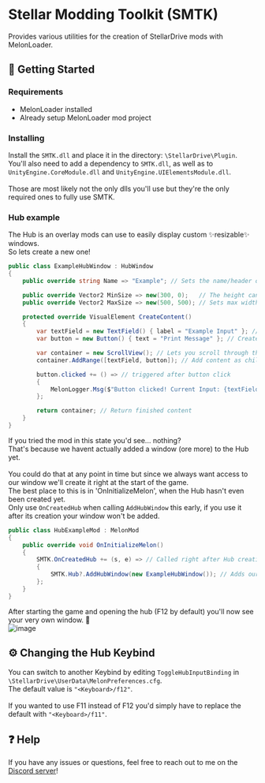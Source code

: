 # Stellar Modding Toolkit (SMTK)

Provides various utilities for the creation of StellarDrive mods with MelonLoader.


## 🚀 Getting Started

### Requirements
- MelonLoader installed
- Already setup MelonLoader mod project

### Installing

Install the `SMTK.dll` and place it in the directory: `\StellarDrive\Plugin`.
<br/>
You'll also need to add a dependency to `SMTK.dll`, as well as to `UnityEngine.CoreModule.dll` and `UnityEngine.UIElementsModule.dll`.
<br/>
<br/>
Those are most likely not the only dlls you'll use but they're the only required ones to fully use SMTK.

### Hub example

The Hub is an overlay mods can use to easily display custom ✨resizable✨ windows.
<br/>
So lets create a new one!
```cs
public class ExampleHubWindow : HubWindow
{
    public override string Name => "Example"; // Sets the name/header on the top of the window

    public override Vector2 MinSize => new(300, 0);   // The height can't get smaller than its menubar so 0 is fine
    public override Vector2 MaxSize => new(500, 500); // Sets max width and height

    protected override VisualElement CreateContent()
    {
        var textField = new TextField() { label = "Example Input" }; // Create text field
        var button = new Button() { text = "Print Message" }; // Create button

        var container = new ScrollView(); // Lets you scroll through the content if the window's too small
        container.AddRange([textField, button]); // Add content as children (the order matters)

        button.clicked += () => // triggered after button click
        {
            MelonLogger.Msg($"Button clicked! Current Input: {textField.text}"); // Print input in ML Console
        };

        return container; // Return finished content
    }
}
```
If you tried the mod in this state you'd see... nothing? <br/>
That's because we havent actually added a window (ore more) to the Hub yet. <br/>
<br/>
You could do that at any point in time but since we always want access to our window we'll create it right at the start of the game. <br/>
The best place to this is in 'OnInitializeMelon', when the Hub hasn't even been created yet. <br/>
Only use `OnCreatedHub` when calling `AddHubWindow` this early, if you use it after its creation your window won't be added.

```cs
public class HubExampleMod : MelonMod
{
    public override void OnInitializeMelon()
    {
        SMTK.OnCreatedHub += (s, e) => // Called right after Hub creation
        {
            SMTK.Hub?.AddHubWindow(new ExampleHubWindow()); // Adds our window (not limited to a single window)
        };
    }
}
```
After starting the game and opening the hub (F12 by default) you'll now see your very own window. 🎉 <br/>
![image](https://github.com/user-attachments/assets/d644f66c-c4b1-4199-9888-eb2f679b84ad) <br/>


## ⚙️ Changing the Hub Keybind

You can switch to another Keybind by editing `ToggleHubInputBinding` in `\StellarDrive\UserData\MelonPreferences.cfg`. <br/>
The default value is `"<Keyboard>/f12"`. <br/> 
<br/>
If you wanted to use F11 instead of F12 you'd simply have to replace the default with `"<Keyboard>/f11"`.



## ❓ Help

If you have any issues or questions, feel free to reach out to me on the <a href="https://discord.gg/6KAvq3S9ZW">Discord server</a>!
